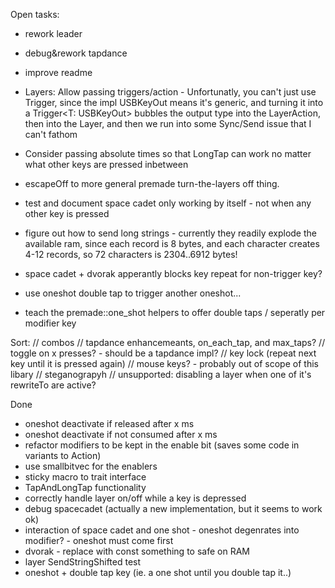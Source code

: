 Open tasks:

 * rework leader
 * debug&rework tapdance
 * improve readme
 * Layers: Allow passing triggers/action - Unfortunatly, you can't just use Trigger,
   since the impl USBKeyOut means it's generic, and turning
   it into a Trigger<T: USBKeyOut>  bubbles the output type into the LayerAction, then into the Layer, and then we run into some Sync/Send issue that I can't fathom
 * Consider passing absolute times so that LongTap can work no matter what other keys are pressed inbetween
 * escapeOff to more general premade turn-the-layers off thing.
 * test and document space cadet only working by itself - not when any other key is pressed
 * figure out how to send long strings - currently they readily explode the available ram,
   since each record is 8 bytes, and each character creates 4-12 records, so 72 characters is 2304..6912 bytes!

 * space cadet + dvorak apperantly blocks key repeat for non-trigger key?
 * use oneshot double tap to trigger another oneshot...
 * teach the premade::one_shot helpers to offer double taps / seperatly per modifier key

Sort: 
// combos
// tapdance enhancemeants, on_each_tap, and max_taps?
// toggle on x presses? - should be a tapdance impl?
// key lock (repeat next key until it is pressed again)
// mouse keys? - probably out of scope of this libary
// steganograpyh
// unsupported: disabling a layer when one of it's rewriteTo are active?

Done

 * oneshot deactivate if released after x ms
 * oneshot deactivate if not consumed after x ms
 * refactor modifiers to be kept in the enable bit (saves some code in variants to Action)
 * use smallbitvec for the enablers
 * sticky macro to trait interface
 * TapAndLongTap functionality
 * correctly handle layer on/off while a key is depressed
 * debug spacecadet (actually a new implementation, but it seems to work ok)
 * interaction of space cadet and one shot - oneshot degenrates into modifier? - oneshot must come first
 * dvorak - replace with const something to safe on RAM
 * layer SendStringShifted test
 * oneshot + double tap key (ie. a one shot until you double tap it..)